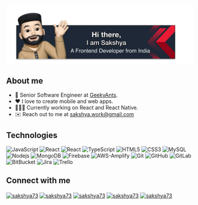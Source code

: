 <p align="center" ><img src="./gitCover.png" /> </p>

## About me

- 💼 Senior Software Engineer at [GeekyAnts](https://www.geekyants.com/).
- ❤️ I love to create mobile and web apps.
- 🧑🏻‍💻 Currently working on React and React Native.
- ✉️ Reach out to me at [sakshya.work@gmail.com](mailto:sakshya.work@gmail.com)

## Technologies

![JavaScript](https://img.shields.io/badge/-JavaScript-black?style=flat-square&logo=javascript)
![React](https://img.shields.io/badge/-React_Native-black?style=flat-square&logo=react)
![React](https://img.shields.io/badge/-React-black?style=flat-square&logo=react)
![TypeScript](https://img.shields.io/badge/-TypeScript-000?style=flat-square&logo=typescript)
![HTML5](https://img.shields.io/badge/-HTML5-E34F26?style=flat-square&logo=html5&logoColor=white)
![CSS3](https://img.shields.io/badge/-CSS3-1572B6?style=flat-square&logo=css3)
![MySQL](https://img.shields.io/badge/-MySQL-black?style=flat-square&logo=mysql)
![Nodejs](https://img.shields.io/badge/-Nodejs-black?style=flat-square&logo=Node.js)
![MongoDB](https://img.shields.io/badge/-MongoDB-black?style=flat-square&logo=mongodb)
![Firebase](https://img.shields.io/badge/-Firebase-black?style=flat-square&logo=firebase)
![AWS-Amplify](https://img.shields.io/badge/-AWS_Amplify-black?style=flat-square&logo=AWS-Amplify)
![Git](https://img.shields.io/badge/-Git-black?style=flat-square&logo=git)
![GitHub](https://img.shields.io/badge/-GitHub-181717?style=flat-square&logo=github)
![GitLab](https://img.shields.io/badge/-GitLab-FFF?style=flat-square&logo=gitlab)
![BitBucket](https://img.shields.io/badge/-BitBucket-darkblue?style=flat-square&logo=bitbucket)
![Jira](https://img.shields.io/badge/-jira-blue?style=flat-square&logo=jira)
![Trello](https://img.shields.io/badge/-Trello-blue?style=flat-square&logo=trello)

## Connect with me

<p align="left">
<a href="https://twitter.com/AroraSakshya" target="blank"><img align="center" src="https://raw.githubusercontent.com/rahuldkjain/github-profile-readme-generator/master/src/images/icons/Social/twitter.svg" alt="sakshya73" height="30" width="40" /></a>
<a href="https://www.linkedin.com/in/sakshyaarora/" target="blank"><img align="center" src="https://raw.githubusercontent.com/rahuldkjain/github-profile-readme-generator/master/src/images/icons/Social/linked-in-alt.svg" alt="sakshya73" height="30" width="40" /></a>
<a href="https://stackoverflow.com/users/10429398/sakshya73" target="blank"><img align="center" src="https://raw.githubusercontent.com/rahuldkjain/github-profile-readme-generator/master/src/images/icons/Social/stack-overflow.svg" alt="sakshya73" height="30" width="40" /></a>
<a href="https://hashnode.com/@saksh73" target="blank"><img align="center" src="https://raw.githubusercontent.com/rahuldkjain/github-profile-readme-generator/master/src/images/icons/Social/hashnode.svg" alt="sakshya73" height="30" width="40" /></a>
<a href="https://www.instagram.com/sakshya_arora73/" target="blank"><img align="center" src="https://raw.githubusercontent.com/rahuldkjain/github-profile-readme-generator/master/src/images/icons/Social/instagram.svg" alt="sakshya73" height="30" width="40" /></a>
</p>
